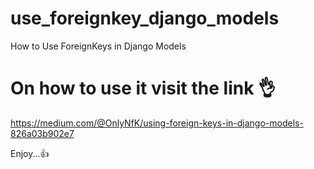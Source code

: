 # use_foreignkey_django_models

How to Use ForeignKeys in Django Models

# On how to use it visit the link 👌
https://medium.com/@OnlyNfK/using-foreign-keys-in-django-models-826a03b902e7

Enjoy...👍
